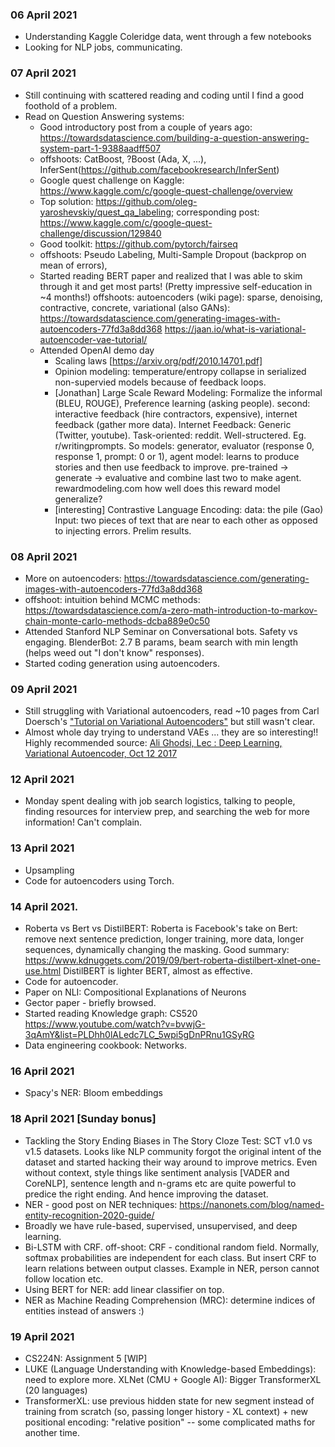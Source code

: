 ### 06 April 2021
- Understanding Kaggle Coleridge data, went through a few notebooks
- Looking for NLP jobs, communicating.

### 07 April 2021
- Still continuing with scattered reading and coding until I find a good foothold of a problem.
- Read on Question Answering systems:
    - Good introductory post from a couple of years ago: https://towardsdatascience.com/building-a-question-answering-system-part-1-9388aadff507
    - offshoots: CatBoost, ?Boost (Ada, X, ...), InferSent(https://github.com/facebookresearch/InferSent)
    - Google quest challenge on Kaggle: https://www.kaggle.com/c/google-quest-challenge/overview
    - Top solution: https://github.com/oleg-yaroshevskiy/quest_qa_labeling; corresponding post: https://www.kaggle.com/c/google-quest-challenge/discussion/129840
    - Good toolkit: https://github.com/pytorch/fairseq
    - offshoots: Pseudo Labeling, Multi-Sample Dropout (backprop on mean of errors),
    - Started reading BERT paper and realized that I was able to skim through it and get most parts! (Pretty impressive self-education in ~4 months!) offshoots: autoencoders (wiki page): sparse, denoising, contractive, concrete, variational (also GANs): https://towardsdatascience.com/generating-images-with-autoencoders-77fd3a8dd368
    https://jaan.io/what-is-variational-autoencoder-vae-tutorial/
    - Attended OpenAI demo day
      - Scaling laws [https://arxiv.org/pdf/2010.14701.pdf]
      - Opinion modeling: temperature/entropy collapse in serialized non-supervied models because of feedback loops.
      - [Jonathan] Large Scale Reward Modeling: Formalize the informal (BLEU, ROUGE), Preference learning (asking people). second: interactive feedback (hire contractors, expensive), internet feedback (gather more data). Internet Feedback: Generic (Twitter, youtube). Task-oriented: reddit. Well-structered. Eg. r/writingprompts. So models: generator, evaluator (response 0, response 1, prompt: 0 or 1), agent model: learns to produce stories and then use feedback to improve.
      pre-trained -> generate -> evaluative and combine last two to make agent.
      rewardmodeling.com
      how well does this reward model generalize?
      - [interesting] Contrastive Language Encoding: data: the pile (Gao)
      Input: two pieces of text that are near to each other as opposed to injecting errors. Prelim results.

### 08 April 2021
- More on autoencoders: https://towardsdatascience.com/generating-images-with-autoencoders-77fd3a8dd368
- offshoot: intuition behind MCMC methods: https://towardsdatascience.com/a-zero-math-introduction-to-markov-chain-monte-carlo-methods-dcba889e0c50
- Attended Stanford NLP Seminar on Conversational bots. Safety vs engaging. BlenderBot: 2.7 B params, beam search with min length (helps weed out "I don't know" responses).
- Started coding generation using autoencoders.

### 09 April 2021
- Still struggling with Variational autoencoders, read ~10 pages from Carl Doersch's ["Tutorial on Variational Autoencoders"](https://www.researchgate.net/publication/304163568_Tutorial_on_Variational_Autoencoders) but still wasn't clear.
- Almost whole day trying to understand VAEs ... they are so interesting!! Highly recommended source: [Ali Ghodsi, Lec : Deep Learning, Variational Autoencoder, Oct 12 2017](https://www.youtube.com/watch?v=uaaqyVS9-rM)

### 12 April 2021
- Monday spent dealing with job search logistics, talking to people, finding resources for interview prep, and searching the web for more information! Can't complain.

### 13 April 2021
- Upsampling
- Code for autoencoders using Torch.

### 14 April 2021.
- Roberta vs Bert vs DistilBERT: Roberta is Facebook's take on Bert: remove next sentence prediction, longer training, more data, longer sequences, dynamically changing the masking. Good summary: https://www.kdnuggets.com/2019/09/bert-roberta-distilbert-xlnet-one-use.html
DistilBERT is lighter BERT, almost as effective.
- Code for autoencoder.
- Paper on NLI: Compositional Explanations of Neurons
- Gector paper - briefly browsed.
- Started reading Knowledge graph: CS520 https://www.youtube.com/watch?v=bvwjG-3qAmY&list=PLDhh0lALedc7LC_5wpi5gDnPRnu1GSyRG
- Data engineering cookbook: Networks.

### 16 April 2021
- Spacy's NER: Bloom embeddings

### 18 April 2021 [Sunday bonus]
- Tackling the Story Ending Biases in The Story Cloze Test: SCT v1.0 vs v1.5 datasets. Looks like NLP community forgot the original intent of the dataset and started hacking their way around to improve metrics. Even without context, style things like sentiment analysis [VADER and CoreNLP], sentence length and n-grams etc are quite powerful to predice the right ending. And hence improving the dataset.
- NER - good post on NER techniques: https://nanonets.com/blog/named-entity-recognition-2020-guide/
- Broadly we have rule-based, supervised, unsupervised, and deep learning.
- Bi-LSTM with CRF. off-shoot: CRF - conditional random field. Normally, softmax probabilities are independent for each class. But insert CRF to learn relations between output classes. Example in NER, person cannot follow location etc.
- Using BERT for NER: add linear classifier on top.
- NER as Machine Reading Comprehension (MRC): determine indices of entities instead of answers :)

### 19 April 2021
- CS224N: Assignment 5 [WIP]
- LUKE (Language Understanding with Knowledge-based Embeddings): need to explore more.
XLNet (CMU + Google AI): Bigger TransformerXL (20 languages)
- TransformerXL: use previous hidden state for new segment instead of training from scratch (so, passing longer history - XL context) + new positional encoding: "relative position" -- some complicated maths for another time.
